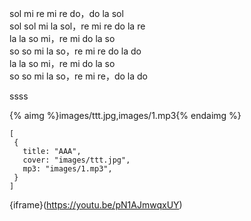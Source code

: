 sol mi re mi re do，do la sol  
sol sol mi la sol，re mi re do la re  
la la so mi，re mi do la so  
so so mi la so，re mi re do la do  
la la so mi，re mi do la so  
so so mi la so，re mi re，do la do    

ssss

{% aimg %}images/ttt.jpg,images/1.mp3{% endaimg %}

```mp3
[
 {
   title: "AAA",
   cover: "images/ttt.jpg",
   mp3: "images/1.mp3",
 }
]
```



{iframe}(https://youtu.be/pN1AJmwqxUY)




